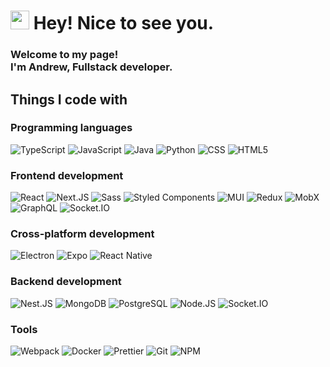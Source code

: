 <div>
      <h1>
        <img src="https://emojis.slackmojis.com/emojis/images/1531849430/4246/blob-sunglasses.gif?1531849430" width="30" />
        Hey! Nice to see you.
      </h1>
      <h3>
        Welcome to my page! <br />
        I'm Andrew, Fullstack developer.
      </h3>
      <h2>Things I code with</h2>
      <div>
        <h3>Programming languages</h3>
        <div>
          <img
            alt="TypeScript"
            src="https://img.shields.io/badge/-TypeScript-45b8d8?style=flat-square&logo=typescript&logoColor=white"
          />
          <img
            alt="JavaScript"
            src="https://img.shields.io/badge/-JavaScript-43abc8?style=flat-square&logo=javascript&logoColor=white"
          />
          <img
            alt="Java"
            src="https://img.shields.io/badge/-Java-40a1bc?style=flat-square&logo=coffeescript&logoColor=white"
          />
          <img alt="Python" src="https://img.shields.io/badge/Python-3a90a8?style=flat-square&logo=python&logoColor=white" />
          <img alt="CSS" src="https://img.shields.io/badge/-CSS-317d92?style=flat-square&logo=css3&logoColor=white" />
          <img alt="HTML5" src="https://img.shields.io/badge/-HTML5-265b6a?style=flat-square&logo=html5&logoColor=white" />
        </div>
      </div>
      <div>
        <h3>Frontend development</h3>
        <div>
          <img alt="React" src="https://img.shields.io/badge/-React-69b2fd?style=flat-square&logo=react&logoColor=white" />
          <img
            alt="Next.JS"
            src="https://img.shields.io/badge/Next.js-63a4e7?style=flat-square&logo=nextdotjs&logoColor=white"
          />
          <img alt="Sass" src="https://img.shields.io/badge/-Sass-5b94cf?style=flat-square&logo=sass&logoColor=white" />
          <img
            alt="Styled Components"
            src="https://img.shields.io/badge/-Styled_Components-4888ca?style=flat-square&logo=styled-components&logoColor=white"
          />
          <img alt="MUI" src="https://img.shields.io/badge/-MUI-3e78b2?style=flat-square&logo=mui&logoColor=white" />
          <img alt="Redux" src="https://img.shields.io/badge/-Redux-2e71b5?style=flat-square&logo=redux&logoColor=white" />
          <img alt="MobX" src="https://img.shields.io/badge/-MobX-29639f?style=flat-square&logo=mobx&logoColor=white" />
          <img
            alt="GraphQL"
            src="https://img.shields.io/badge/-GraphQL-155aa0?style=flat-square&logo=graphql&logoColor=white"
          />
          <img
            alt="Socket.IO"
            src="https://img.shields.io/badge/-Socket.IO-134f8c?style=flat-square&logo=socket.io&logoColor=white"
          />
        </div>
      </div>
      <div>
        <h3>Cross-platform development</h3>
        <div>
          <img
            alt="Electron"
            src="https://img.shields.io/badge/Electron-2e7e94?style=flat-square&logo=electron&logoColor=white"
          />
          <img alt="Expo" src="https://img.shields.io/badge/Expo-276c7f?style=flat-square&logo=expo&logoColor=white" />
          <img
            alt="React Native"
            src="https://img.shields.io/badge/React_Native-1d5767.svg?style=flat-square&logo=react&logoColor=white"
          />
        </div>
      </div>
      <div>
        <h3>Backend development</h3>
        <div>
          <img
            alt="Nest.JS"
            src="https://img.shields.io/badge/-Nest.JS-2acb6d?style=flat-square&logo=nestjs&logoColor=white"
          />
          <img
            alt="MongoDB"
            src="https://img.shields.io/badge/-MongoDB-26b863?style=flat-square&logo=mongodb&logoColor=white"
          />
          <img
            alt="PostgreSQL"
            src="https://img.shields.io/badge/-PostgreSQL-239c55?style=flat-square&logo=postgresql&logoColor=white"
          />
          <img
            alt="Node.JS"
            src="https://img.shields.io/badge/-Node.JS-178745?style=flat-square&logo=Node.js&logoColor=white"
          />
          <img
            alt="Socket.IO"
            src="https://img.shields.io/badge/-Socket.IO-277447?style=flat-square&logo=socket.io&logoColor=white"
          />
        </div>
      </div>
      <div>
        <h3>Tools</h3>
        <div>
          <img
            alt="Webpack"
            src="https://img.shields.io/badge/-Webpack-f05032?style=flat-square&logo=webpack&logoColor=white"
          />
          <img
            alt="Docker"
            src="https://img.shields.io/badge/-Docker-d23f23?style=flat-square&logo=docker&logoColor=white"
          />
          <img
            alt="Prettier"
            src="https://img.shields.io/badge/-Prettier-b5442f?style=flat-square&logo=prettier&logoColor=white"
          />
          <img alt="Git" src="https://img.shields.io/badge/-Git-a5301a?style=flat-square&logo=git&logoColor=white" />
          <img alt="NPM" src="https://img.shields.io/badge/-NPM-752414?style=flat-square&logo=npm&logoColor=white" />
        </div>
      </div>
    </div>
